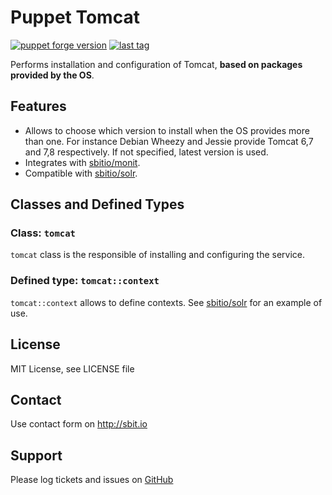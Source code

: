 # Puppet Tomcat

[![puppet forge version](https://img.shields.io/puppetforge/v/sbitio/tomcat.svg)](http://forge.puppetlabs.com/sbitio/tomcat) [![last tag](https://img.shields.io/github/tag/sbitio/puppet-tomcat.svg)](https://github.com/sbitio/puppet-tomcat/tags)

Performs installation and configuration of Tomcat, **based on packages provided by the OS**.

## Features

 * Allows to choose which version to install when the OS provides more than one.
 For instance Debian Wheezy and Jessie provide Tomcat 6,7 and 7,8 respectively.
 If not specified, latest version is used.
 * Integrates with [sbitio/monit](https://forge.puppetlabs.com/sbitio/monit).
 * Compatible with [sbitio/solr](https://github.com/sbitio/puppet-solr).


## Classes and Defined Types

### Class: `tomcat`

`tomcat` class is the responsible of installing and configuring the service.

### Defined type: `tomcat::context`

`tomcat::context` allows to define contexts. See [sbitio/solr](https://github.com/sbitio/puppet-solr/blob/master/manifests/instance.pp#L29) for an example of use.

## License

MIT License, see LICENSE file

## Contact

Use contact form on http://sbit.io

## Support

Please log tickets and issues on [GitHub](https://github.com/sbitio/puppet-tomcat)

